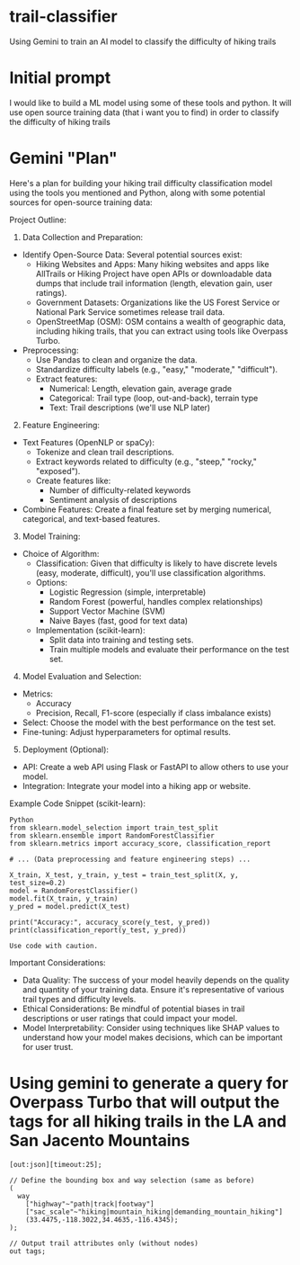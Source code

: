 # trail-classifier
Using Gemini to train an AI model to classify the difficulty of hiking trails

# Initial prompt
I would like to build a ML model using some of these tools and python. It will use open source training data (that i want you to find) in order to classify the difficulty of hiking trails

# Gemini "Plan"
Here's a plan for building your hiking trail difficulty classification model using the tools you mentioned and Python, along with some potential sources for open-source training data:

Project Outline:

1. Data Collection and Preparation:
  - Identify Open-Source Data:
    Several potential sources exist:
    - Hiking Websites and Apps: Many hiking websites and apps like AllTrails or Hiking Project have open APIs or downloadable data dumps that include trail information (length, elevation gain, user ratings).
    - Government Datasets: Organizations like the US Forest Service or National Park Service sometimes release trail data.
    - OpenStreetMap (OSM): OSM contains a wealth of geographic data, including hiking trails, that you can extract using tools like Overpass Turbo.
  - Preprocessing:
    - Use Pandas to clean and organize the data.
    - Standardize difficulty labels (e.g., "easy," "moderate," "difficult").
    - Extract features:
      - Numerical: Length, elevation gain, average grade
      - Categorical: Trail type (loop, out-and-back), terrain type
      - Text: Trail descriptions (we'll use NLP later)
2. Feature Engineering:
  - Text Features (OpenNLP or spaCy):
    - Tokenize and clean trail descriptions.
    - Extract keywords related to difficulty (e.g., "steep," "rocky," "exposed").
    - Create features like:
      - Number of difficulty-related keywords
      - Sentiment analysis of descriptions
  - Combine Features: Create a final feature set by merging numerical, categorical, and text-based features.
3. Model Training:
  - Choice of Algorithm:
    - Classification: Given that difficulty is likely to have discrete levels (easy, moderate, difficult), you'll use classification algorithms.
    - Options:
      - Logistic Regression (simple, interpretable)
      - Random Forest (powerful, handles complex relationships)
      - Support Vector Machine (SVM)
      - Naive Bayes (fast, good for text data)
    - Implementation (scikit-learn):
      - Split data into training and testing sets.
      - Train multiple models and evaluate their performance on the test set.
4. Model Evaluation and Selection:
  - Metrics:
    - Accuracy
    - Precision, Recall, F1-score (especially if class imbalance exists)
  - Select: Choose the model with the best performance on the test set.
  - Fine-tuning: Adjust hyperparameters for optimal results.
5. Deployment (Optional):
  - API: Create a web API using Flask or FastAPI to allow others to use your model.
  - Integration: Integrate your model into a hiking app or website.

Example Code Snippet (scikit-learn):
```
Python
from sklearn.model_selection import train_test_split
from sklearn.ensemble import RandomForestClassifier
from sklearn.metrics import accuracy_score, classification_report

# ... (Data preprocessing and feature engineering steps) ...

X_train, X_test, y_train, y_test = train_test_split(X, y, test_size=0.2)
model = RandomForestClassifier()
model.fit(X_train, y_train)
y_pred = model.predict(X_test)

print("Accuracy:", accuracy_score(y_test, y_pred))
print(classification_report(y_test, y_pred))
```
```Use code with caution.```

Important Considerations:

- Data Quality: The success of your model heavily depends on the quality and quantity of your training data. Ensure it's representative of various trail types and difficulty levels.
- Ethical Considerations: Be mindful of potential biases in trail descriptions or user ratings that could impact your model.
- Model Interpretability: Consider using techniques like SHAP values to understand how your model makes decisions, which can be important for user trust.

# Using gemini to generate a query for Overpass Turbo that will output the tags for all hiking trails in the LA and San Jacento Mountains
```
[out:json][timeout:25];

// Define the bounding box and way selection (same as before)
(
  way
    ["highway"~"path|track|footway"]
    ["sac_scale"~"hiking|mountain_hiking|demanding_mountain_hiking"]
    (33.4475,-118.3022,34.4635,-116.4345);
);

// Output trail attributes only (without nodes)
out tags;
```

